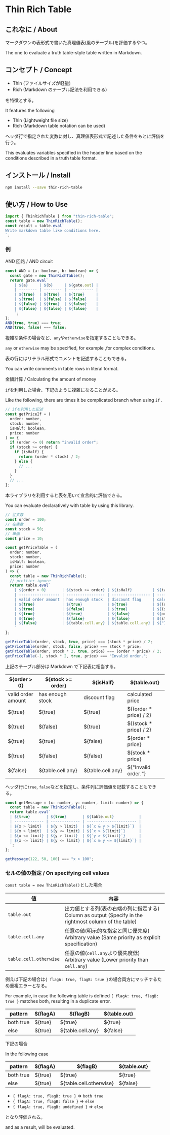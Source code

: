 # Thin Rich Table

## これなに / About

マークダウンの表形式で書いた真理値表(風のテーブル)を評価するやつ。

The one to evaluate a truth table-style table written in Markdown.

## コンセプト / Concept

- Thin (ファイルサイズが軽量)
- Rich (Markdown のテーブル記法を利用できる)

を特徴とする。

It features the following

- Thin (Lightweight file size)
- Rich (Markdown table notation can be used)

ヘッダ行で指定された変数に対し、真理値表形式で記述した条件をもとに評価を行う。

This evaluates variables specified in the header line based on the conditions described in a truth table format.

## インストール / Install

```bash
npm install --save thin-rich-table
```

## 使い方 / How to Use

```javascript
import { ThinRichTable } from "thin-rich-table";
const table = new ThinRichTable();
const result = table.eval`
Write markdown table like conditions here.
`;
```

### 例

AND 回路 / AND circuit

```javascript
const AND = (a: boolean, b: boolean) => {
  const gate = new ThinRichTable();
  return gate.eval`
    | ${a}     | ${b}     | ${gate.out} |
    | -------- | -------- | ----------- |
    | ${true}  | ${true}  | ${true}     |
    | ${true}  | ${false} | ${false}    |
    | ${false} | ${true}  | ${false}    |
    | ${false} | ${false} | ${false}    |
    `;
};
AND(true, true) === true;
AND(true, false) === false;
```

複雑な条件の場合など、`any`や`otherwise`を指定することもできる。

`any` or `otherwise` may be specified, for example ,for complex conditions.

表の行にはリテラル形式でコメントを記述することもできる。

You can write comments in table rows in literal format.

金額計算 / Calculating the amount of money

`if`を利用した場合、下記のように複雑になることがある。

Like the following, there are times it be complicated branch when using `if` .

```javascript
// ifを利用した記述
const getPriceIf = (
  order: number,
  stock: number,
  isHalf: boolean,
  price: number
) => {
  if (order <= 0) return "invalid order";
  if (stock >= order) {
    if (isHalf) {
      return (order * stock) / 2;
    } else {
      // ...
    }
  }
  // ...
};
```

本ライブラリを利用すると表を用いて宣言的に評価できる。

You can evaluate declaratively with table by using this library.

```javascript
// 注文数
const order = 100;
// 在庫数
const stock = 50;
// 単価
const price = 10;

const getPriceTable = (
  order: number,
  stock: number,
  isHalf: boolean,
  price: number
) => {
  const table = new ThinRichTable();
  // prettier-ignore
  return table.eval`
    | ${order > 0}       | ${stock >= order} | ${isHalf}         | ${table.out}           |
    | ------------------ | ----------------- | ----------------- | ---------------------- |
    | valid order amount | has enough stock  | discount flag     | calculated price       |
    | ${true}            | ${true}           | ${true}           | ${(order * price) / 2} |
    | ${true}            | ${false}          | ${true}           | ${(stock * price) / 2} |
    | ${true}            | ${true}           | ${false}          | ${order * price}       |
    | ${true}            | ${false}          | ${false}          | ${stock * price}       |
    | ${false}           | ${table.cell.any} | ${table.cell.any} | ${"Invalid order."}    |
    `
};

getPriceTable(order, stock, true, price) === (stock * price) / 2;
getPriceTable(order, stock, false, price) === stock * price;
getPriceTable(order, stock * 2, true, price) === (order * price) / 2;
getPriceTable(-1, stock * 2, true, price) === "Invalid order.";
```

上記のテーブル部分は Markdown で下記表に相当する。

| \${order > 0}      | \${stock >= order} | \${isHalf}        | \${table.out}           |
| ------------------ | ------------------ | ----------------- | ----------------------- |
| valid order amount | has enough stock   | discount flag     | calculated price        |
| ${true}            | ${true}            | ${true}           | ${(order \* price) / 2} |
| ${true}            | ${false}           | ${true}           | ${(stock \* price) / 2} |
| ${true}            | ${true}            | ${false}          | ${order \* price}       |
| ${true}            | ${false}           | ${false}          | ${stock \* price}       |
| ${false}           | ${table.cell.any}  | ${table.cell.any} | ${"Invalid order."}     |

ヘッダ行に`true`, `false`などを指定し、条件列に評価値を記載することもできる。

```javascript
const getMessage = (x: number, y: number, limit: number) => {
  const table = new ThinRichTable();
  return table.eval`
  | ${true}       | ${true}       | ${table.out}           |
  | ------------- | ------------- | ---------------------- |
  | ${x > limit}  | ${y > limit}  | ${`x & y > ${limit}`}  |
  | ${x > limit}  | ${y <= limit} | ${`x > ${limit}`}      |
  | ${x <= limit} | ${y > limit}  | ${`y > ${limit}`}      |
  | ${x <= limit} | ${y <= limit} | ${`x & y <= ${limit}`} |
  `;
};

getMessage(122, 50, 100) === "x > 100";
```

### セルの値の指定 / On specifying cell values

`const table = new ThinRichTable()`とした場合

| 値                     | 内容                                                                                                      |
| ---------------------- | --------------------------------------------------------------------------------------------------------- |
| `table.out`            | 出力値とする列(表の右端の列に指定する)<br>Column as output (Specify in the rightmost column of the table) |
| `table.cell.any`       | 任意の値(明示的な指定と同じ優先度)<br>Arbitrary value (Same priority as explicit specification)           |
| `table.cell.otherwise` | 任意の値(`cell.any`より優先度低)<br>Arbitrary value (Lower priority than `cell.any`)                      |

例えば下記の場合は`{ flagA: true, flagB: true }`の場合両方にマッチするため重複エラーとなる。

For example, in case the following table is defined `{ flagA: true, flagB: true }` matches both, resulting in a duplicate error.

| pattern   | ${flagA} | ${flagB}          | ${table.out} |
| --------- | -------- | ----------------- | ------------ |
| both true | ${true}  | ${true}           | ${true}      |
| else      | ${true}  | ${table.cell.any} | ${false}     |

下記の場合

In the following case

| pattern   | ${flagA} | ${flagB}                | ${table.out} |
| --------- | -------- | ----------------------- | ------------ |
| both true | ${true}  | ${true}                 | ${true}      |
| else      | ${true}  | ${table.cell.otherwise} | ${false}     |

- `{ flagA: true, flagB: true }` => `both true`
- `{ flagA: true, flagB: false }` => `else`
- `{ flagA: true, flagB: undefined }` => `else`

となり評価される。

and as a result, will be evaluated.
